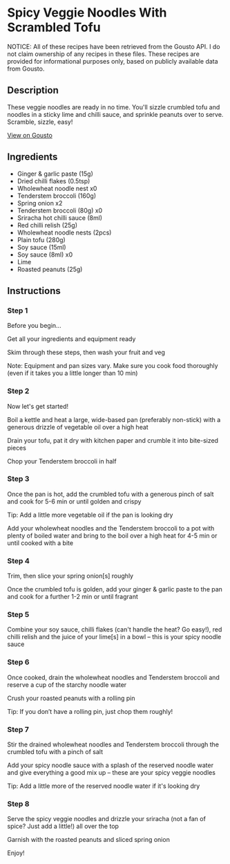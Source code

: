 # Spicy Veggie Noodles With Scrambled Tofu

NOTICE: All of these recipes have been retrieved from the Gousto API. I do not claim ownership of any recipes in these files. These recipes are provided for informational purposes only, based on publicly available data from Gousto.

## Description

These veggie noodles are ready in no time. You'll sizzle crumbled tofu and noodles in a sticky lime and chilli sauce, and sprinkle peanuts over to serve. Scramble, sizzle, easy!

[View on Gousto](https://www.gousto.co.uk/recipes/cookbook/10-min-spicy-veggie-noodles-with-scrambled-tofu)

## Ingredients

- Ginger & garlic paste (15g)
- Dried chilli flakes (0.5tsp)
- Wholewheat noodle nest x0
- Tenderstem broccoli (160g)
- Spring onion x2
- Tenderstem broccoli (80g) x0
- Sriracha hot chilli sauce (8ml)
- Red chilli relish (25g)
- Wholewheat noodle nests (2pcs)
- Plain tofu (280g)
- Soy sauce (15ml)
- Soy sauce (8ml) x0
- Lime
- Roasted peanuts (25g)

## Instructions


### Step 1

Before you begin...

Get all your ingredients and equipment ready

Skim through these steps, then wash your fruit and veg

Note: Equipment and pan sizes vary. Make sure you cook food thoroughly (even if it takes you a little longer than 10 min)


### Step 2

Now let's get started!

Boil a kettle and heat a large, wide-based pan (preferably non-stick) with a generous drizzle of vegetable oil over a high heat

Drain your tofu, pat it dry with kitchen paper and crumble it into bite-sized pieces

Chop your Tenderstem broccoli in half


### Step 3

Once the pan is hot, add the crumbled tofu with a generous pinch of salt and cook for 5-6 min or until golden and crispy

Tip: Add a little more vegetable oil if the pan is looking dry

Add your wholewheat noodles and the Tenderstem broccoli to a pot with plenty of boiled water and bring to the boil over a high heat for 4-5 min or until cooked with a bite


### Step 4

Trim, then slice your spring onion[s] roughly

Once the crumbled tofu is golden, add your ginger & garlic paste to the pan and cook for a further 1-2 min or until fragrant


### Step 5

Combine your soy sauce, chilli flakes (can't handle the heat? Go easy!), red chilli relish and the juice of your lime[s] in a bowl – this is your spicy noodle sauce


### Step 6

Once cooked, drain the wholewheat noodles and Tenderstem broccoli and reserve a cup of the starchy noodle water

Crush your roasted peanuts with a rolling pin

Tip: If you don’t have a rolling pin, just chop them roughly!


### Step 7

Stir the drained wholewheat noodles and Tenderstem broccoli through the crumbled tofu with a pinch of salt

Add your spicy noodle sauce with a splash of the reserved noodle water and give everything a good mix up – these are your spicy veggie noodles

Tip: Add a little more of the reserved noodle water if it's looking dry

### Step 8

Serve the spicy veggie noodles and drizzle your sriracha (not a fan of spice? Just add a little!) all over the top

Garnish with the roasted peanuts and sliced spring onion

Enjoy!

